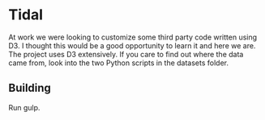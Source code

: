 # Tidal

At work we were looking to customize some third party code written using D3. I thought this would be a good opportunity to learn it and here we are.
The project uses D3 extensively. If you care to find out where the data came from, look into the two Python scripts in the datasets folder.

## Building

Run gulp.

